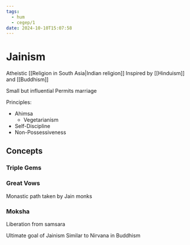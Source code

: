 ```yaml
---
tags:
  - hum
  - cegep/1
date: 2024-10-10T15:07:58
---
```


# Jainism

Atheistic [[Religion in South Asia|Indian religion]]
Inspired by [[Hinduism]] and [[Buddhism]]

Small but influential
Permits marriage

Principles:

- Ahimsa
	- Vegetarianism
- Self-Discipline
- Non-Possessiveness

## Concepts

### Triple Gems



### Great Vows

Monastic path taken by Jain monks

### Moksha

Liberation from samsara

Ultimate goal of Jainism
Similar to Nirvana in Buddhism
